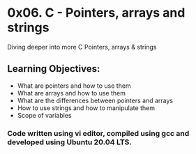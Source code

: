 # 0x06. C - Pointers, arrays and strings
Diving deeper into more C Pointers, arrays & strings

## Learning Objectives:
* What are pointers and how to use them
* What are arrays and how to use them
* What are the differences between pointers and arrays
* How to use strings and how to manipulate them
* Scope of variables

### Code written using vi editor, compiled using gcc and developed using Ubuntu 20.04 LTS.
